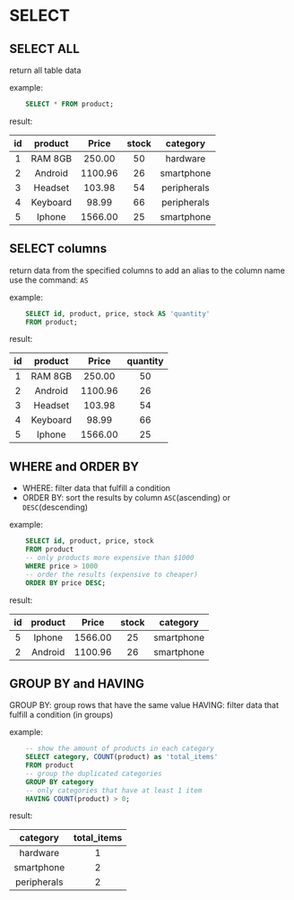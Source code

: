 # SELECT

## SELECT ALL
return all table data

example: 

```sql
    SELECT * FROM product;
```
result: 

| id | product  | Price   | stock | category    |
|:--:|:--------:|:-------:|:-----:|:-----------:|
| 1  | RAM 8GB  | 250.00  | 50    | hardware    |
| 2  | Android  | 1100.96 | 26    | smartphone  |
| 3  | Headset  | 103.98  | 54    | peripherals |
| 4  | Keyboard | 98.99   | 66    | peripherals |
| 5  | Iphone   | 1566.00 | 25    | smartphone  |


## SELECT columns 
return data from the specified columns
to add an alias to the column name use the command: `AS` 

example: 

```sql
    SELECT id, product, price, stock AS 'quantity'
    FROM product;
```

result: 

| id | product  | Price   | quantity |
|:--:|:--------:|:-------:|:--------:|
| 1  | RAM 8GB  | 250.00  | 50       |
| 2  | Android  | 1100.96 | 26       |
| 3  | Headset  | 103.98  | 54       |
| 4  | Keyboard | 98.99   | 66       |
| 5  | Iphone   | 1566.00 | 25       |


## WHERE and ORDER BY 
- WHERE: filter data that fulfill a condition
- ORDER BY: sort the results by column `ASC`(ascending) or `DESC`(descending)

example: 

```sql
    SELECT id, product, price, stock
    FROM product
    -- only products more expensive than $1000
    WHERE price > 1000
    -- order the results (expensive to cheaper) 
    ORDER BY price DESC;
```

result: 

| id  | product  | Price   | stock | category    |
|:---:|:--------:|:-------:|:-----:|:-----------:|
| 5   | Iphone   | 1566.00 | 25    | smartphone  |
| 2   | Android  | 1100.96 | 26    | smartphone  |


## GROUP BY and HAVING
GROUP BY: group rows that have the same value
HAVING: filter data that fulfill a condition (in groups)

example: 

```sql
    -- show the amount of products in each category
    SELECT category, COUNT(product) as 'total_items' 
    FROM product 
    -- group the duplicated categories
    GROUP BY category
    -- only categories that have at least 1 item
    HAVING COUNT(product) > 0;
```

result: 

|   category  | total_items |
|:-----------:|:-----------:|
|   hardware  |      1      |
|  smartphone |      2      |
| peripherals |      2      |